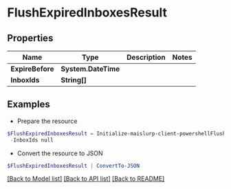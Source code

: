 # FlushExpiredInboxesResult
## Properties

Name | Type | Description | Notes
------------ | ------------- | ------------- | -------------
**ExpireBefore** | **System.DateTime** |  | 
**InboxIds** | **String[]** |  | 

## Examples

- Prepare the resource
```powershell
$FlushExpiredInboxesResult = Initialize-maislurp-client-powershellFlushExpiredInboxesResult  -ExpireBefore null `
 -InboxIds null
```

- Convert the resource to JSON
```powershell
$FlushExpiredInboxesResult | ConvertTo-JSON
```

[[Back to Model list]](../README#documentation-for-models) [[Back to API list]](../README#documentation-for-api-endpoints) [[Back to README]](../README)

